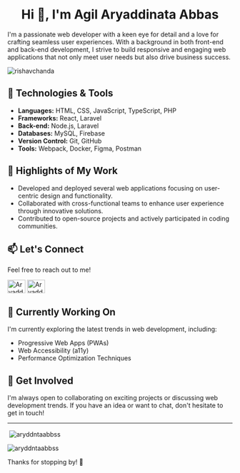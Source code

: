 <h1 align="center">Hi 👋, I'm Agil Aryaddinata Abbas</h1>

I'm a passionate web developer with a keen eye for detail and a love for crafting seamless user experiences. With a background in both front-end and back-end development, I strive to build responsive and engaging web applications that not only meet user needs but also drive business success.

<p align="left"> <img src="https://komarev.com/ghpvc/?username=aryddntaabbss&label=Profile%20views&color=0e75b6&style=flat" alt="rishavchanda" /> </p>

## 🚀 Technologies & Tools

- **Languages:** HTML, CSS, JavaScript, TypeScript, PHP
- **Frameworks:** React, Laravel
- **Back-end:** Node.js, Laravel
- **Databases:** MySQL, Firebase
- **Version Control:** Git, GitHub
- **Tools:** Webpack, Docker, Figma, Postman

## 🌟 Highlights of My Work

- Developed and deployed several web applications focusing on user-centric design and functionality.
- Collaborated with cross-functional teams to enhance user experience through innovative solutions.
- Contributed to open-source projects and actively participated in coding communities.

## 📫 Let's Connect

Feel free to reach out to me!

<a href="https://instagram.com/aryddntaabbss17.__" target="blank"><img align="center" src="https://raw.githubusercontent.com/rahuldkjain/github-profile-readme-generator/master/src/images/icons/Social/instagram.svg" alt="Aryaddinata" height="30" width="40" /></a>
<a href="https://www.linkedin.com/in/aryaddinata/" target="blank"><img align="center" src="https://raw.githubusercontent.com/rahuldkjain/github-profile-readme-generator/master/src/images/icons/Social/linked-in-alt.svg" alt="Aryaddinata" height="30" width="40" /></a>

## 🎯 Currently Working On

I'm currently exploring the latest trends in web development, including:

- Progressive Web Apps (PWAs)
- Web Accessibility (a11y)
- Performance Optimization Techniques

## 🤝 Get Involved

I'm always open to collaborating on exciting projects or discussing web development trends. If you have an idea or want to chat, don't hesitate to get in touch!

---

<!-- <p><img align="left" src="https://github-readme-stats.vercel.app/api/top-langs?username=aryddntaabbss&show_icons=true&locale=en&layout=compact&theme=tokyonight" alt="aryddntaabbss" /></p> -->

<p>&nbsp;<img align="center" src="https://github-readme-stats.vercel.app/api?username=aryddntaabbss&show_icons=true&locale=en&theme=tokyonight" alt="aryddntaabbss" /></p>

<p><img align="center" src="https://github-readme-streak-stats.herokuapp.com/?user=aryddntaabbss&&theme=tokyonight" alt="aryddntaabbss" /></p>

Thanks for stopping by! 🚀
